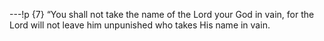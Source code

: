 ---!p
{7} “You shall not take the name of the Lord your God in vain, for 
the Lord will not leave him unpunished who takes His name in vain.